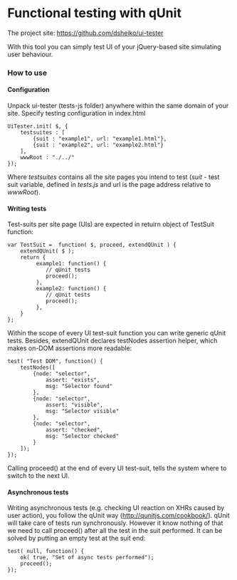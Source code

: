 # Functional testing with qUnit

The project site: https://github.com/dsheiko/ui-tester

With this tool you can simply test UI of your jQuery-based site simulating user behaviour.

### How to use

#### Configuration

Unpack ui-tester (tests-js folder) anywhere within the same domain of your site. Specify testing
configuration in index.html

    UiTester.init( $, {
        testsuites : [
            {suit : "example1", url: "example1.html"},
            {suit : "example2", url: "example2.html"}
        ],
        wwwRoot : "./../"
    });

Where *testsuites* contains all the site pages you intend to test (*suit* - test suit variable,
defined in *tests.js* and url is the page address relative to *wwwRoot*).

#### Writing tests

Test-suits per site page (UIs) are expected in retuirn object of TestSuit function:

    var TestSuit =  function( $, proceed, extendQUnit ) {
        extendQUnit( $ );
        return {
             example1: function() {
                // qUnit tests
                proceed();
             },
             example2: function() {
                // qUnit tests
                proceed();
             },
        }
    };

Within the scope of every UI test-suit function you can write generic qUnit tests.
Besides, extendQUnit declares testNodes assertion helper, which makes on-DOM assertions more readable:

    test( "Test DOM", function() {
        testNodes([
            {node: "selector",
                assert: "exists",
                msg: "Selector found"
            },
            {node: "selector",
                assert: "visible",
                msg: "Selector visible"
            },
            {node: "selector",
                assert: "checked",
                msg: "Selector checked"
            }
        ]);
    });

Calling proceed() at the end of every UI test-suit, tells the system where to switch to the next UI.

#### Asynchronous tests

Writing asynchronous tests (e.g. checking UI reaction on XHRs caused by user action), you
follow the qUnit way (http://qunitjs.com/cookbook/). qUnit will take care of tests run
synchronously. However it know nothing of that we need to call proceed() after all the test
in the suit performed. It can be solved by putting an empty test at the suit end:

    test( null, function() {
        ok( true, "Set of async tests performed");
        proceed();
    });
